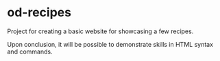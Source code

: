# od-recipes
Project for creating a basic website for showcasing a few recipes. 

Upon conclusion, it will be possible to demonstrate skills in HTML syntax and commands.